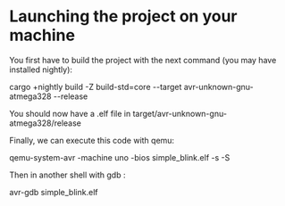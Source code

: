 # Launching the project on your machine

You first have to build the project with the next command (you may have installed nightly):

cargo +nightly build -Z build-std=core --target avr-unknown-gnu-atmega328 --release

You should now have a .elf file in target/avr-unknown-gnu-atmega328/release

Finally, we can execute this code with qemu:


qemu-system-avr -machine uno -bios simple_blink.elf -s -S

Then in another shell with gdb : 

avr-gdb simple_blink.elf


